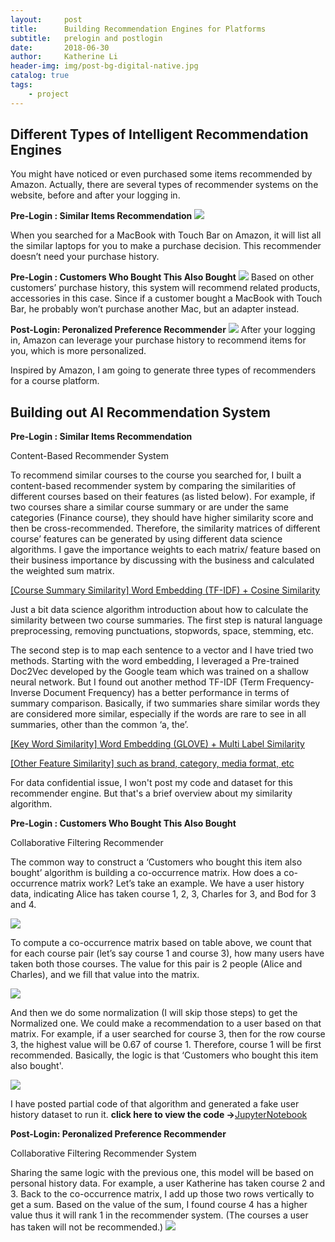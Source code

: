 ```yaml
---
layout:     post
title:      Building Recommendation Engines for Platforms
subtitle:   prelogin and postlogin
date:       2018-06-30
author:     Katherine Li
header-img: img/post-bg-digital-native.jpg
catalog: true
tags:
    - project
---
```


## Different Types of Intelligent Recommendation Engines

You might have noticed or even purchased some items recommended by Amazon. Actually, there are several types of recommender systems on the website, before and after your logging in.
 
**Pre-Login : Similar Items Recommendation** 
![](http://f.cl.ly/items/3E3C3I1e2y0I040g3X2c/1.png)

When you searched for a MacBook with Touch Bar on Amazon, it will list all the similar laptops for you to make a purchase decision. This recommender doesn’t need your purchase history. 

**Pre-Login : Customers Who Bought This Also Bought** 
![](http://f.cl.ly/items/2n2L25460w2s2N113v2m/2.png)
Based on other customers’ purchase history, this system will recommend related products, accessories in this case. Since if a customer bought a MacBook with Touch Bar, he probably won’t purchase another Mac, but an adapter instead. 

**Post-Login: Peronalized Preference Recommender**
![](http://f.cl.ly/items/0f1y0v0u3Z3Z0I0C3J11/3.png)
After your logging in, Amazon can leverage your purchase history to recommend items for you, which is more personalized. 

Inspired by Amazon, I am going to generate three types of recommenders for a course platform.

## Building out AI Recommendation System

**Pre-Login : Similar Items Recommendation** 

Content-Based Recommender System

To recommend similar courses to the course you searched for, I built a content-based recommender system by comparing the similarities of different courses based on their features (as listed below). For example, if two courses share a similar course summary or are under the same categories (Finance course), they should have higher similarity score and then be cross-recommended. Therefore, the similarity matrices of different course’ features can be generated by using different data science algorithms. I gave the importance weights to each matrix/ feature based on their business importance by discussing with the business and calculated the weighted sum matrix. 

<u>[Course Summary Similarity] Word Embedding (TF-IDF) + Cosine Similarity </u>

Just a bit data science algorithm introduction about how to calculate the similarity between two course summaries. The first step is natural language preprocessing, removing punctuations, stopwords, space, stemming, etc. 

The second step is to map each sentence to a vector and I have tried two methods. Starting with the word embedding, I leveraged a Pre-trained Doc2Vec developed by the Google team which was trained on a shallow neural network.  But I found out another method TF-IDF (Term Frequency-Inverse Document Frequency) has a better performance in terms of summary comparison. Basically, if two summaries share similar words they are considered more similar, especially if the words are rare to see in all summaries, other than the common ‘a, the’. 

<u>[Key Word Similarity] Word Embedding (GLOVE) + Multi Label Similarity</u>

<u>[Other Feature Similarity] such as brand, category, media format, etc</u>

For data confidential issue, I won't post my code and dataset for this recommender engine. But that's a brief overview about my similarity algorithm. 

**Pre-Login : Customers Who Bought This Also Bought** 

Collaborative Filtering Recommender

The common way to construct a ‘Customers who bought this item also bought’ algorithm is building a co-occurrence matrix. How does a co-occurrence matrix work? Let’s take an example.
We have a user history data, indicating Alice has taken course 1, 2, 3, Charles for 3, and Bod for 3 and 4.

![](http://f.cl.ly/items/47393r410a3D2Z3P0Y2S/Screen%20Shot%202018-06-30%20at%2010.52.13%20PM.png)

To compute a co-occurrence matrix based on table above, we count that for each course pair (let’s say course 1 and course 3), how many users have taken both those courses. The value for this pair is 2 people (Alice and Charles), and we fill that value into the matrix.

![](http://f.cl.ly/items/0e2M3N3N283l0N3o000s/Screen%20Shot%202018-06-30%20at%2010.52.21%20PM.png)

And then we do some normalization (I will skip those steps) to get the Normalized one. We could make a recommendation to a user based on that matrix. For example, if a user searched for course 3, then for the row course 3, the highest value will be 0.67 of course 1. Therefore, course 1 will be first recommended. Basically, the logic is that ‘Customers who bought this item also bought'.

![](http://f.cl.ly/items/1o0F0Q041T0D13353t1r/Screen%20Shot%202018-06-30%20at%2010.52.36%20PM.png)

I have posted partial code of that algorithm and generated a fake user history dataset to run it. 
**click here to view the code ->**[JupyterNotebook](https://github.com/katherine-shiqi/Recommendation-Engine/blob/master/Recommender-TookAlsoTook.ipynb)


**Post-Login: Peronalized Preference Recommender**

Collaborative Filtering Recommender System

Sharing the same logic with the previous one, this model will be based on personal history data.
For example, a user Katherine has taken course 2 and 3. Back to the co-occurrence matrix, I add up those two rows vertically to get a sum. Based on the value of the sum, I found course 4 has a higher value thus it will rank 1 in the recommender system. (The courses a user has taken will not be recommended.)
![](http://f.cl.ly/items/081G3j3L261x1o3m3O10/Screen%20Shot%202018-06-30%20at%2010.52.50%20PM.png)



